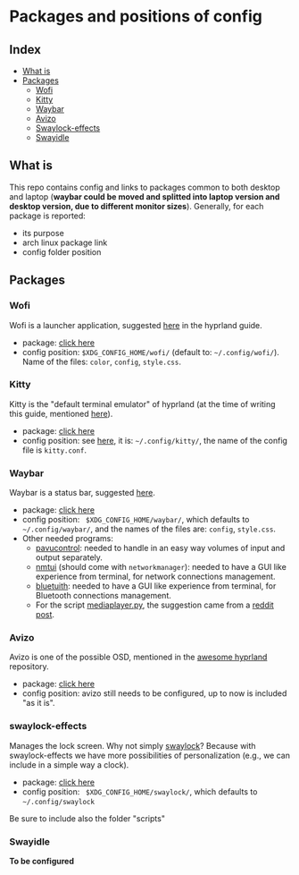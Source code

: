 # Packages and positions of config
## Index
- [What is](#what-is)
- [Packages](#packages)
    - [Wofi](#wofi)
    - [Kitty](#kitty)
    - [Waybar](#waybar)
    - [Avizo](#avizo)
    - [Swaylock-effects](#swaylock-effects)
    - [Swayidle](#swayidle)
## What is
This repo contains config and links to packages common to both desktop and laptop (**waybar could be moved and splitted into laptop version and desktop version, due to different monitor sizes**). Generally, for each package is reported:
- its purpose
- arch linux package link
- config folder position
## Packages
### Wofi
Wofi is a launcher application, suggested [here](https://wiki.hyprland.org/Useful-Utilities/App-Launchers/) in the hyprland guide.
- package: [click here](https://archlinux.org/packages/extra/x86_64/wofi/)
- config position: `$XDG_CONFIG_HOME/wofi/` (default to: `~/.config/wofi/`). Name of the files: `color`, `config`, `style.css`.
### Kitty
Kitty is the "default terminal emulator" of hyprland (at the time of writing this guide, mentioned [here](https://wiki.hyprland.org/0.21.0beta/Getting-Started/Master-Tutorial/)).
- package: [click here](https://archlinux.org/packages/extra/x86_64/kitty/)
- config position: see [here](https://sw.kovidgoyal.net/kitty/conf/), it is: `~/.config/kitty/`, the name of the config file is `kitty.conf`.
### Waybar
Waybar is a status bar, suggested [here](https://wiki.hyprland.org/Useful-Utilities/Status-Bars/).
- package: [click here](https://archlinux.org/packages/extra/x86_64/waybar/)
- config position: ` $XDG_CONFIG_HOME/waybar/`, which defaults to `~/.config/waybar/`, and the names of the files are: `config`, `style.css`.
- Other needed programs:
    - [pavucontrol](https://archlinux.org/packages/extra/x86_64/pavucontrol/): needed to handle in an easy way volumes of input and output separately.
    - [nmtui](https://man.archlinux.org/man/nmtui.1) (should come with `networkmanager`): needed to have a GUI like experience from terminal, for network connections management.
    - [bluetuith](https://aur.archlinux.org/packages/bluetuith-bin): needed to have a GUI like experience from terminal, for Bluetooth connections management.
    - For the script [mediaplayer.py](https://github.com/Alexays/Waybar/blob/master/resources/custom_modules/mediaplayer.py), the suggestion came from a [reddit post](https://www.reddit.com/r/swaywm/comments/ni0vso/waybar_spotify_tracktitle/).
### Avizo
Avizo is one of the possible OSD, mentioned in the [awesome hyprland](https://github.com/hyprland-community/awesome-hyprland) repository.
- package: [click here](https://aur.archlinux.org/packages/avizo)
- config position: avizo still needs to be configured, up to now is included "as it is".
### swaylock-effects
Manages the lock screen. Why not simply [swaylock](https://archlinux.org/packages/extra/x86_64/swaylock/)? Because with swaylock-effects we have more possibilities of personalization (e.g., we can include in a simple way a clock).
- package: [click here](https://aur.archlinux.org/packages/swaylock-effects)
- config position: ` $XDG_CONFIG_HOME/swaylock/`, which defaults to `~/.config/swaylock`

Be sure to include also the folder "scripts"
### Swayidle
**To be configured**